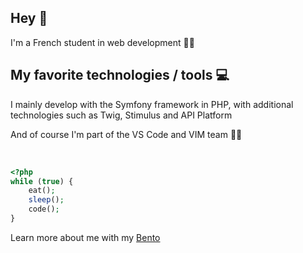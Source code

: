 ## Hey 👋

I'm a French student in web development 👨‍🎓

## My favorite technologies / tools 💻

I mainly develop with the Symfony framework in PHP, with additional technologies such as Twig, Stimulus and API Platform

And of course I'm part of the VS Code and VIM team 🤘🏻

<br>

```php
<?php
while (true) {
    eat();
    sleep();
    code();
}
```

Learn more about me with my [Bento](https://bento.me/caydo)
